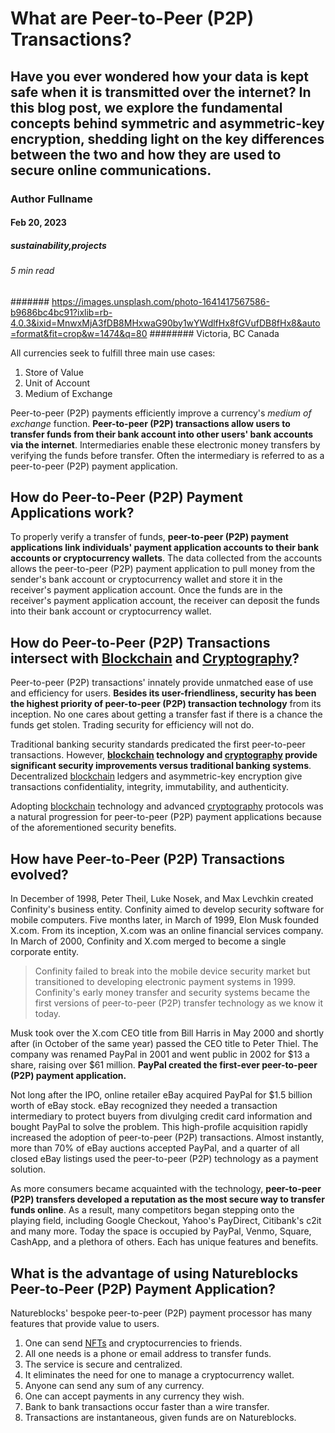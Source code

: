 # What are Peer-to-Peer (P2P) Transactions?
## Have you ever wondered how your data is kept safe when it is transmitted over the internet? In this blog post, we explore the fundamental concepts behind symmetric and asymmetric-key encryption, shedding light on the key differences between the two and how they are used to secure online communications.
### Author Fullname
#### Feb 20, 2023
##### sustainability,projects
###### 5 min read
####### https://images.unsplash.com/photo-1641417567586-b9686bc4bc91?ixlib=rb-4.0.3&ixid=MnwxMjA3fDB8MHxwaG90by1wYWdlfHx8fGVufDB8fHx8&auto=format&fit=crop&w=1474&q=80
######## Victoria, BC Canada

All currencies seek to fulfill three main use cases:

1. Store of Value
2. Unit of Account
3. Medium of Exchange

Peer-to-peer (P2P) payments efficiently improve a currency's *medium of exchange* function. **Peer-to-peer (P2P) transactions allow users to transfer funds from their bank account into other users' bank accounts via the internet**. Intermediaries enable these electronic money transfers by verifying the funds before transfer. Often the intermediary is referred to as a peer-to-peer (P2P) payment application.

## How do Peer-to-Peer (P2P) Payment Applications work?

To properly verify a transfer of funds, **peer-to-peer (P2P) payment applications link individuals' payment application accounts to their bank accounts or cryptocurrency wallets**. The data collected from the accounts allows the peer-to-peer (P2P) payment application to pull money from the sender's bank account or cryptocurrency wallet and store it in the receiver's payment application account. Once the funds are in the receiver's payment application account, the receiver can deposit the funds into their bank account or cryptocurrency wallet.

## How do Peer-to-Peer (P2P) Transactions intersect with [Blockchain](https://natureblocks.com/blog/what-is-blockchain) and [Cryptography](https://natureblocks.com/blog/what-is-cryptography)?

Peer-to-peer (P2P) transactions' innately provide unmatched ease of use and efficiency for users. **Besides its user-friendliness, security has been the highest priority of peer-to-peer (P2P) transaction technology** from its inception. No one cares about getting a transfer fast if there is a chance the funds get stolen. Trading security for efficiency will not do.

Traditional banking security standards predicated the first peer-to-peer transactions. However, **[blockchain](https://natureblocks.com/blog/what-is-blockchain) technology and [cryptography](https://natureblocks.com/blog/what-is-cryptography) provide significant security improvements versus traditional banking systems**. Decentralized [blockchain](https://natureblocks.com/blog/what-is-blockchain) ledgers and asymmetric-key encryption give transactions confidentiality, integrity, immutability, and authenticity.

Adopting [blockchain](https://natureblocks.com/blog/what-is-blockchain) technology and advanced [cryptography](https://natureblocks.com/blog/what-is-cryptography) protocols was a natural progression for peer-to-peer (P2P) payment applications because of the aforementioned security benefits.

## How have Peer-to-Peer (P2P) Transactions evolved?

In December of 1998, Peter Theil, Luke Nosek, and Max Levchkin created Confinity's business entity. Confinity aimed to develop security software for mobile computers. Five months later, in March of 1999, Elon Musk founded X.com. From its inception, X.com was an online financial services company. In March of 2000, Confinity and X.com merged to become a single corporate entity.

> Confinity failed to break into the mobile device security market but transitioned to developing electronic payment systems in 1999. Confinity's early money transfer and security systems became the first versions of peer-to-peer (P2P) transfer technology as we know it today.

Musk took over the X.com CEO title from Bill Harris in May 2000 and shortly after (in October of the same year) passed the CEO title to Peter Thiel. The company was renamed PayPal in 2001 and went public in 2002 for $13 a share, raising over $61 million. **PayPal created the first-ever peer-to-peer (P2P) payment application.**

Not long after the IPO, online retailer eBay acquired PayPal for $1.5 billion worth of eBay stock. eBay recognized they needed a transaction intermediary to protect buyers from divulging credit card information and bought PayPal to solve the problem. This high-profile acquisition rapidly increased the adoption of peer-to-peer (P2P) transactions. Almost instantly, more than 70% of eBay auctions accepted PayPal, and a quarter of all closed eBay listings used the peer-to-peer (P2P) technology as a payment solution.

As more consumers became acquainted with the technology, **peer-to-peer (P2P) transfers developed a reputation as the most secure way to transfer funds online**. As a result, many competitors began stepping onto the playing field, including Google Checkout, Yahoo's PayDirect, Citibank's c2it and many more. Today the space is occupied by PayPal, Venmo, Square, CashApp, and a plethora of others. Each has unique features and benefits.

## What is the advantage of using Natureblocks Peer-to-Peer (P2P) Payment Application?

Natureblocks' bespoke peer-to-peer (P2P) payment processor has many features that provide value to users.

1. One can send [NFTs](https://dev.natureblocks.com/blog/what-is-an-nft) and cryptocurrencies to friends.
2. All one needs is a phone or email address to transfer funds.
3. The service is secure and centralized.
4. It eliminates the need for one to manage a cryptocurrency wallet.
5. Anyone can send any sum of any currency.
6. One can accept payments in any currency they wish.
7. Bank to bank transactions occur faster than a wire transfer.
8. Transactions are instantaneous, given funds are on Natureblocks.
